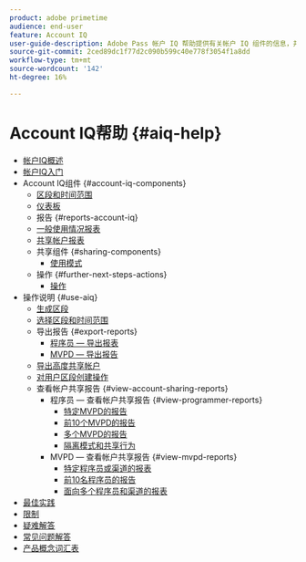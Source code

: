 ```yaml
---
product: adobe primetime
audience: end-user
feature: Account IQ
user-guide-description: Adobe Pass 帐户 IQ 帮助提供有关帐户 IQ 组件的信息，并引导您了解使用各种组件的用户历程。
source-git-commit: 2ced89dc1f77d2c090b599c40e778f3054f1a8dd
workflow-type: tm+mt
source-wordcount: '142'
ht-degree: 16%

---
```


# Account IQ帮助 {#aiq-help}

+ [帐户IQ概述](/help/accountiq/home.md)
+ [帐户IQ入门](/help/accountiq/get-started.md)
+ Account IQ组件 {#account-iq-components}
   + [区段和时间范围](/help/accountiq/segments-timeframe.md)
   + [仪表板](/help/accountiq/dashboard.md)
   + 报告 {#reports-account-iq}
   + [一般使用情况报表](/help/accountiq/general-usage-reports.md)
   + [共享帐户报表](/help/accountiq/shared-acc-reports.md)
   + 共享组件 {#sharing-components}
      + [使用模式](/help/accountiq/usage-patterns.md)
   + 操作 {#further-next-steps-actions}
      + [操作](/help/accountiq/operations.md)
+ 操作说明 {#use-aiq}
   + [生成区段](/help/accountiq/build-segment.md)
   + [选择区段和时间范围](/help/accountiq/howto-select-segment-timeframe.md)
   + 导出报告 {#export-reports}
      + [程序员 — 导出报表](/help/accountiq/export-segment-metrics-progr.md)
      + [MVPD — 导出报告](/help/accountiq/export-segment-metrics-mvpd.md)
   + [导出高度共享帐户](/help/accountiq/export-acc-information.md)
   + [对用户区段创建操作](/help/accountiq/operation-affecting-user-segment.md)
   + 查看帐户共享报告 {#view-account-sharing-reports}
      + 程序员 — 查看帐户共享报告 {#view-programmer-reports}
         + [特定MVPD的报告](/help/accountiq/reports-for-specific-mvpds.md)
         + [前10个MVPD的报告](/help/accountiq/top-10-mvpd-reports.md)
         + [多个MVPD的报告](viewrep-multiple-mvpd.md)
         + [隔离模式和共享行为](/help/accountiq/isolation-mode.md)
      + MVPD — 查看帐户共享报告 {#view-mvpd-reports}
         + [特定程序员或渠道的报表](/help/accountiq/reports-for-specific-programmers.md)
         + [前10名程序员的报告](/help/accountiq/top-10-programmer-reports.md)
         + [面向多个程序员和渠道的报表](viewrep-multiple-programmer.md)
+ [最佳实践](/help/accountiq/best-practices.md)
+ [限制](/help/accountiq/limitations.md)
+ [疑难解答](/help/accountiq/troubleshoot.md)
+ [常见问题解答](/help/accountiq/faq.md)
+ [产品概念词汇表](/help/accountiq/product-concepts.md)
